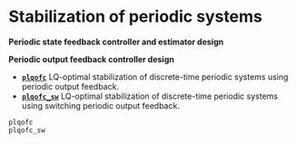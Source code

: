 # Stabilization of periodic systems

**Periodic state feedback controller and estimator design** 

**Periodic output feedback controller design** 

* **[`plqofc`](@ref)** LQ-optimal stabilization of discrete-time periodic systems using periodic output feedback.
* **[`plqofc_sw`](@ref)** LQ-optimal stabilization of discrete-time periodic systems using switching periodic output feedback.


```@docs
plqofc
plqofc_sw
```
